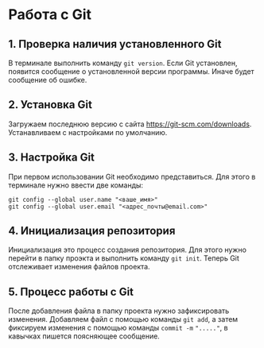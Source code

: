 # Работа с Git

## 1. Проверка наличия установленного Git

В терминале выполнить команду `git version`.
Если Git установлен, появится сообщение о установленной версии программы. Иначе будет сообщение об ошибке.

## 2. Установка Git

Загружаем последнюю версию с сайта <https://git-scm.com/downloads>.
Устанавливаем с настройками по умолчанию.

## 3. Настройка Git

При первом использовании Git необходимо представиться.
Для этого в терминале нужно ввести две команды:

```
git config --global user.name "<ваше_имя>"
git config --global user.email "<адрес_почты@email.com>"
```

## 4. Инициализация репозитория

Инициализация это процесс создания репозитория. Для этого нужно перейти в папку проэкта и выполнить команду `git init`. Теперь Git отслеживает изменения файлов проекта.

## 5. Процесс работы с Git

После добавления файла в папку проекта нужно зафиксировать изменения. Добавляем файл с помощью команды `git add`, а затем фиксируем изменения с помощью команды `commit -m` `"....."`,  в кавычках пишется поясняющее сообщение.
